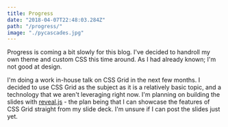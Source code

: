 ```yaml
---
title: Progress
date: "2018-04-07T22:48:03.284Z"
path: "/progress/"
image: "./pycascades.jpg"
---
```


Progress is coming a bit slowly for this blog. I've decided to handroll my own theme and custom CSS this time around. As I had already known; I'm not good at design.

I'm doing a work in-house talk on CSS Grid in the next few months. I decided to use CSS Grid as the subject as it is a relatively basic topic, and a technology that we aren't leveraging right now. I'm planning on building the slides with [reveal.js](https://github.com/hakimel/reveal.js/) - the plan being that I can showcase the features of CSS Grid straight from my slide deck. I'm unsure if I can post the slides just yet. 
